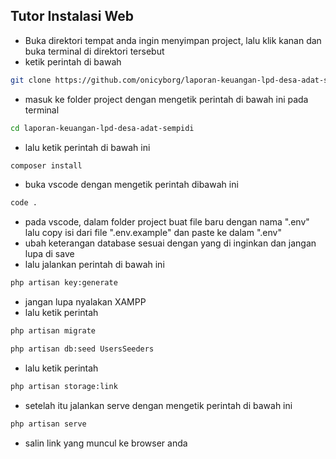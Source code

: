 ## Tutor Instalasi Web

- Buka direktori tempat anda ingin menyimpan project, lalu klik kanan dan buka terminal di direktori tersebut
- ketik perintah di bawah

```bash
git clone https://github.com/onicyborg/laporan-keuangan-lpd-desa-adat-sempidi.git
```

- masuk ke folder project dengan mengetik perintah di bawah ini pada terminal

```bash
cd laporan-keuangan-lpd-desa-adat-sempidi
```

- lalu ketik perintah di bawah ini

```bash
composer install
```

- buka vscode dengan mengetik perintah dibawah ini

```bash
code .
```

- pada vscode, dalam folder project buat file baru dengan nama ".env" lalu copy isi dari file ".env.example" dan paste ke dalam ".env"
- ubah keterangan database sesuai dengan yang di inginkan dan jangan lupa di save
- lalu jalankan perintah di bawah ini

```bash
php artisan key:generate
```

- jangan lupa nyalakan XAMPP
- lalu ketik perintah

```bash
php artisan migrate
```

```bash
php artisan db:seed UsersSeeders
```

- lalu ketik perintah

```bash
php artisan storage:link
```

- setelah itu jalankan serve dengan mengetik perintah di bawah ini

```bash
php artisan serve
```

- salin link yang muncul ke browser anda
